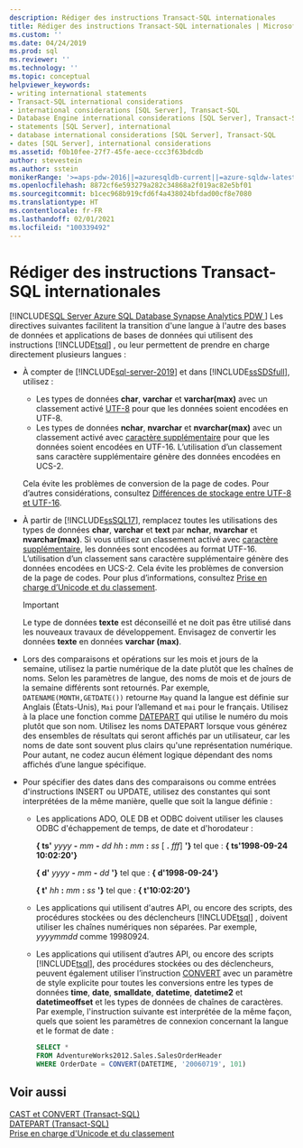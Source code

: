 ```yaml
---
description: Rédiger des instructions Transact-SQL internationales
title: Rédiger des instructions Transact-SQL internationales | Microsoft Docs
ms.custom: ''
ms.date: 04/24/2019
ms.prod: sql
ms.reviewer: ''
ms.technology: ''
ms.topic: conceptual
helpviewer_keywords:
- writing international statements
- Transact-SQL international considerations
- international considerations [SQL Server], Transact-SQL
- Database Engine international considerations [SQL Server], Transact-SQL
- statements [SQL Server], international
- database international considerations [SQL Server], Transact-SQL
- dates [SQL Server], international considerations
ms.assetid: f0b10fee-27f7-45fe-aece-ccc3f63bdcdb
author: stevestein
ms.author: sstein
monikerRange: '>=aps-pdw-2016||=azuresqldb-current||=azure-sqldw-latest||>=sql-server-2016||>=sql-server-linux-2017||=azuresqldb-mi-current'
ms.openlocfilehash: 8872cf6e593279a282c34868a2f019ac82e5bf01
ms.sourcegitcommit: b1cec968b919cfd6f4a438024bfdad00cf8e7080
ms.translationtype: HT
ms.contentlocale: fr-FR
ms.lasthandoff: 02/01/2021
ms.locfileid: "100339492"
---
```

# <a name="write-international-transact-sql-statements"></a>Rédiger des instructions Transact-SQL internationales
[!INCLUDE[SQL Server Azure SQL Database Synapse Analytics PDW ](../../includes/applies-to-version/sql-asdb-asdbmi-asa-pdw.md)]
  Les directives suivantes facilitent la transition d'une langue à l'autre des bases de données et applications de bases de données qui utilisent des instructions [!INCLUDE[tsql](../../includes/tsql-md.md)] , ou leur permettent de prendre en charge directement plusieurs langues :  

-   À compter de [!INCLUDE[sql-server-2019](../../includes/sssql19-md.md)] et dans [!INCLUDE[ssSDSfull](../../includes/sssdsfull-md.md)], utilisez :
    -   Les types de données **char**, **varchar** et **varchar(max)** avec un classement activé [UTF-8](../../relational-databases/collations/collation-and-unicode-support.md#utf8) pour que les données soient encodées en UTF-8.
    -   Les types de données **nchar**, **nvarchar** et **nvarchar(max)** avec un classement activé avec [caractère supplémentaire](../../relational-databases/collations/collation-and-unicode-support.md#Supplementary_Characters) pour que les données soient encodées en UTF-16. L’utilisation d’un classement sans caractère supplémentaire génère des données encodées en UCS-2.      

    Cela évite les problèmes de conversion de la page de codes. Pour d’autres considérations, consultez [Différences de stockage entre UTF-8 et UTF-16](../../relational-databases/collations/collation-and-unicode-support.md#storage_differences).  

-   À partir de [!INCLUDE[ssSQL17](../../includes/sssql17-md.md)], remplacez toutes les utilisations des types de données **char**, **varchar** et **text** par **nchar**, **nvarchar** et **nvarchar(max)**. Si vous utilisez un classement activé avec [caractère supplémentaire](../../relational-databases/collations/collation-and-unicode-support.md#Supplementary_Characters), les données sont encodées au format UTF-16. L’utilisation d’un classement sans caractère supplémentaire génère des données encodées en UCS-2. Cela évite les problèmes de conversion de la page de codes. Pour plus d’informations, consultez [Prise en charge d’Unicode et du classement](../../relational-databases/collations/collation-and-unicode-support.md). 

    > [!IMPORTANT]
    > Le type de données **texte** est déconseillé et ne doit pas être utilisé dans les nouveaux travaux de développement. Envisagez de convertir les données **texte** en données **varchar (max)**.
  
-   Lors des comparaisons et opérations sur les mois et jours de la semaine, utilisez la partie numérique de la date plutôt que les chaînes de noms. Selon les paramètres de langue, des noms de mois et de jours de la semaine différents sont retournés. Par exemple, `DATENAME(MONTH,GETDATE())` retourne `May` quand la langue est définie sur Anglais (États-Unis), `Mai` pour l’allemand et `mai` pour le français. Utilisez à la place une fonction comme [DATEPART](../../t-sql/functions/datepart-transact-sql.md) qui utilise le numéro du mois plutôt que son nom. Utilisez les noms DATEPART lorsque vous générez des ensembles de résultats qui seront affichés par un utilisateur, car les noms de date sont souvent plus clairs qu'une représentation numérique. Pour autant, ne codez aucun élément logique dépendant des noms affichés d’une langue spécifique.  
  
-   Pour spécifier des dates dans des comparaisons ou comme entrées d'instructions INSERT ou UPDATE, utilisez des constantes qui sont interprétées de la même manière, quelle que soit la langue définie :  
  
    -   Les applications ADO, OLE DB et ODBC doivent utiliser les clauses ODBC d'échappement de temps, de date et d'horodateur :  
  
         **{ ts'** _yyyy_ **-** _mm_ **-** _dd_ _hh_ **:** _mm_ **:** _ss_ [ **.** _fff_] **'}** tel que : **{ ts'1998-09-24 10:02:20'}**  
  
         **{ d'** _yyyy_ **-** _mm_ **-** _dd_ **'}** tel que : **{ d'1998-09-24'}**
  
         **{ t'** _hh_ **:** _mm_ **:** _ss_ **'}** tel que : **{ t'10:02:20'}**  
  
    -   Les applications qui utilisent d'autres API, ou encore des scripts, des procédures stockées ou des déclencheurs [!INCLUDE[tsql](../../includes/tsql-md.md)] , doivent utiliser les chaînes numériques non séparées. Par exemple, *yyyymmdd* comme 19980924.  
  
    -   Les applications qui utilisent d’autres API, ou encore des scripts [!INCLUDE[tsql](../../includes/tsql-md.md)], des procédures stockées ou des déclencheurs, peuvent également utiliser l’instruction [CONVERT](../../t-sql/functions/cast-and-convert-transact-sql.md) avec un paramètre de style explicite pour toutes les conversions entre les types de données **time**, **date**, **smalldate**, **datetime**, **datetime2** et **datetimeoffset** et les types de données de chaînes de caractères. Par exemple, l'instruction suivante est interprétée de la même façon, quels que soient les paramètres de connexion concernant la langue et le format de date :  
  
        ```sql  
        SELECT *  
        FROM AdventureWorks2012.Sales.SalesOrderHeader  
        WHERE OrderDate = CONVERT(DATETIME, '20060719', 101)  
        ```  
  
## <a name="see-also"></a>Voir aussi
[CAST et CONVERT &#40;Transact-SQL&#41;](../../t-sql/functions/cast-and-convert-transact-sql.md)     
[DATEPART &#40;Transact-SQL&#41;](../../t-sql/functions/datepart-transact-sql.md)        
[Prise en charge d'Unicode et du classement](../../relational-databases/collations/collation-and-unicode-support.md)      

